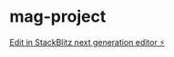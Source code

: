 # mag-project

[Edit in StackBlitz next generation editor ⚡️](https://stackblitz.com/~/github.com/maryli-design/mag-project)